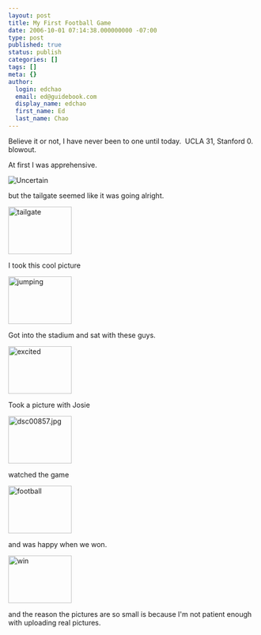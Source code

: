 ```yaml
---
layout: post
title: My First Football Game
date: 2006-10-01 07:14:38.000000000 -07:00
type: post
published: true
status: publish
categories: []
tags: []
meta: {}
author:
  login: edchao
  email: ed@guidebook.com
  display_name: edchao
  first_name: Ed
  last_name: Chao
---
```

<p>Believe it or not, I have never been to one until today.  UCLA 31, Stanford 0.  blowout.</p>
<p>At first I was apprehensive.</p>
<p><img src="{{ site.baseurl }}/assets/dsc00821.thumbnail.jpg" alt="Uncertain" /></p>
<p>but the tailgate seemed like it was going alright.</p>
<p><img src="{{ site.baseurl }}/assets/dsc00826.thumbnail.jpg" alt="tailgate" height="96" width="128" /></p>
<p>I took this cool picture</p>
<p><img src="{{ site.baseurl }}/assets/dsc00837.thumbnail.jpg" alt="jumping" height="96" width="128" /></p>
<p>Got into the stadium and sat with these guys.</p>
<p><img src="{{ site.baseurl }}/assets/dsc00843.thumbnail.jpg" alt="excited" height="96" width="128" /></p>
<p>Took a picture with Josie</p>
<p><img src="{{ site.baseurl }}/assets/dsc00857.thumbnail.jpg" alt="dsc00857.jpg" height="96" width="128" /></p>
<p>watched the game</p>
<p><img src="{{ site.baseurl }}/assets/dsc00851.thumbnail.jpg" alt="football" height="96" width="128" /></p>
<p>and was happy when we won.</p>
<p><img src="{{ site.baseurl }}/assets/dsc00863.thumbnail.jpg" alt="win" height="96" width="128" /></p>
<p>and the reason the pictures are so small is because I'm not patient enough with uploading real pictures.</p>
